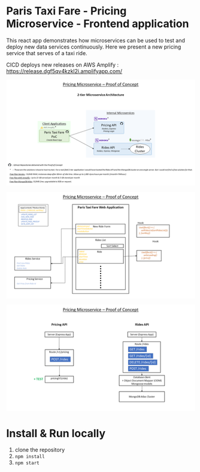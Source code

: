 # Paris Taxi Fare - Pricing Microservice - Frontend application

This react app demonstrates how microservices can be used to test and deploy new data services continuously.
Here we present a new pricing service that serves  of a taxi ride.

CICD deploys new releases on AWS Amplify : https://release.dgf5qv4kzkl2i.amplifyapp.com/

![API Diagram](./ArchitectureDiagrams/Diapositive1.PNG)

![API Diagram](./ArchitectureDiagrams/Diapositive2.PNG)

![API Diagram](./ArchitectureDiagrams/Diapositive3.PNG)


# Install & Run locally
1. clone the repository
2. `npm install`
3. `npm start`
